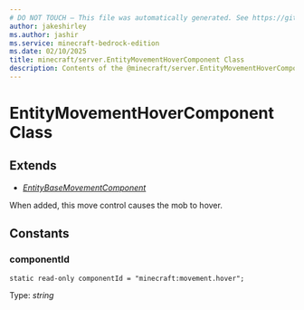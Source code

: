```yaml
---
# DO NOT TOUCH — This file was automatically generated. See https://github.com/mojang/minecraftapidocsgenerator to modify descriptions, examples, etc.
author: jakeshirley
ms.author: jashir
ms.service: minecraft-bedrock-edition
ms.date: 02/10/2025
title: minecraft/server.EntityMovementHoverComponent Class
description: Contents of the @minecraft/server.EntityMovementHoverComponent class.
---
```

# EntityMovementHoverComponent Class

## Extends
- [*EntityBaseMovementComponent*](EntityBaseMovementComponent.md)

When added, this move control causes the mob to hover.

## Constants

### **componentId**
`static read-only componentId = "minecraft:movement.hover";`

Type: *string*

